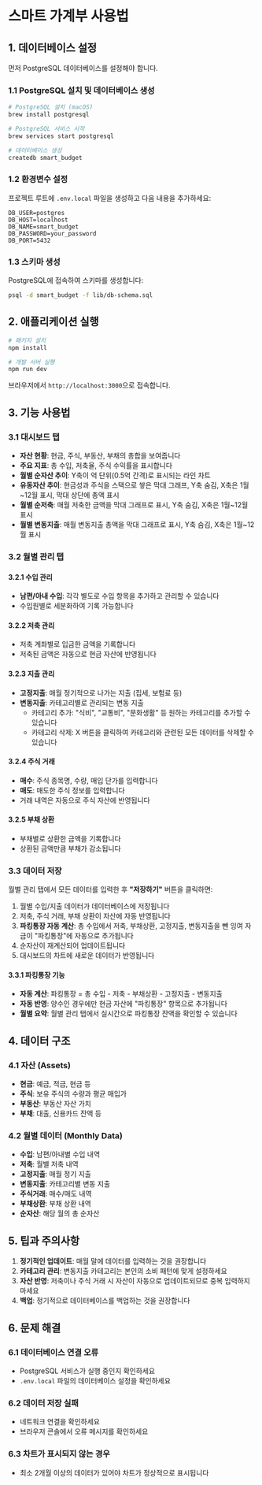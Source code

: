 # 스마트 가계부 사용법

## 1. 데이터베이스 설정

먼저 PostgreSQL 데이터베이스를 설정해야 합니다.

### 1.1 PostgreSQL 설치 및 데이터베이스 생성

```bash
# PostgreSQL 설치 (macOS)
brew install postgresql

# PostgreSQL 서비스 시작
brew services start postgresql

# 데이터베이스 생성
createdb smart_budget
```

### 1.2 환경변수 설정

프로젝트 루트에 `.env.local` 파일을 생성하고 다음 내용을 추가하세요:

```env
DB_USER=postgres
DB_HOST=localhost
DB_NAME=smart_budget
DB_PASSWORD=your_password
DB_PORT=5432
```

### 1.3 스키마 생성

PostgreSQL에 접속하여 스키마를 생성합니다:

```bash
psql -d smart_budget -f lib/db-schema.sql
```

## 2. 애플리케이션 실행

```bash
# 패키지 설치
npm install

# 개발 서버 실행
npm run dev
```

브라우저에서 `http://localhost:3000`으로 접속합니다.

## 3. 기능 사용법

### 3.1 대시보드 탭

- **자산 현황**: 현금, 주식, 부동산, 부채의 총합을 보여줍니다
- **주요 지표**: 총 수입, 저축율, 주식 수익률을 표시합니다
- **월별 순자산 추이**: Y축이 억 단위(0.5억 간격)로 표시되는 라인 차트
- **유동자산 추이**: 현금성과 주식을 스택으로 쌓은 막대 그래프, Y축 숨김, X축은 1월~12월 표시, 막대 상단에 총액 표시
- **월별 순저축**: 매월 저축한 금액을 막대 그래프로 표시, Y축 숨김, X축은 1월~12월 표시
- **월별 변동지출**: 매월 변동지출 총액을 막대 그래프로 표시, Y축 숨김, X축은 1월~12월 표시

### 3.2 월별 관리 탭

#### 3.2.1 수입 관리
- **남편/아내 수입**: 각각 별도로 수입 항목을 추가하고 관리할 수 있습니다
- 수입원별로 세분화하여 기록 가능합니다

#### 3.2.2 저축 관리
- 저축 계좌별로 입금한 금액을 기록합니다
- 저축된 금액은 자동으로 현금 자산에 반영됩니다

#### 3.2.3 지출 관리
- **고정지출**: 매월 정기적으로 나가는 지출 (집세, 보험료 등)
- **변동지출**: 카테고리별로 관리되는 변동 지출
  - 카테고리 추가: "식비", "교통비", "문화생활" 등 원하는 카테고리를 추가할 수 있습니다
  - 카테고리 삭제: X 버튼을 클릭하여 카테고리와 관련된 모든 데이터를 삭제할 수 있습니다

#### 3.2.4 주식 거래
- **매수**: 주식 종목명, 수량, 매입 단가를 입력합니다
- **매도**: 매도한 주식 정보를 입력합니다
- 거래 내역은 자동으로 주식 자산에 반영됩니다

#### 3.2.5 부채 상환
- 부채별로 상환한 금액을 기록합니다
- 상환된 금액만큼 부채가 감소됩니다

### 3.3 데이터 저장

월별 관리 탭에서 모든 데이터를 입력한 후 **"저장하기"** 버튼을 클릭하면:

1. 월별 수입/지출 데이터가 데이터베이스에 저장됩니다
2. 저축, 주식 거래, 부채 상환이 자산에 자동 반영됩니다
3. **파킹통장 자동 계산**: 총 수입에서 저축, 부채상환, 고정지출, 변동지출을 뺀 잉여 자금이 "파킹통장"에 자동으로 추가됩니다
4. 순자산이 재계산되어 업데이트됩니다
5. 대시보드의 차트에 새로운 데이터가 반영됩니다

#### 3.3.1 파킹통장 기능
- **자동 계산**: 파킹통장 = 총 수입 - 저축 - 부채상환 - 고정지출 - 변동지출
- **자동 반영**: 양수인 경우에만 현금 자산에 "파킹통장" 항목으로 추가됩니다
- **월별 요약**: 월별 관리 탭에서 실시간으로 파킹통장 잔액을 확인할 수 있습니다

## 4. 데이터 구조

### 4.1 자산 (Assets)
- **현금**: 예금, 적금, 현금 등
- **주식**: 보유 주식의 수량과 평균 매입가
- **부동산**: 부동산 자산 가치
- **부채**: 대출, 신용카드 잔액 등

### 4.2 월별 데이터 (Monthly Data)
- **수입**: 남편/아내별 수입 내역
- **저축**: 월별 저축 내역
- **고정지출**: 매월 정기 지출
- **변동지출**: 카테고리별 변동 지출
- **주식거래**: 매수/매도 내역
- **부채상환**: 부채 상환 내역
- **순자산**: 해당 월의 총 순자산

## 5. 팁과 주의사항

1. **정기적인 업데이트**: 매월 말에 데이터를 입력하는 것을 권장합니다
2. **카테고리 관리**: 변동지출 카테고리는 본인의 소비 패턴에 맞게 설정하세요
3. **자산 반영**: 저축이나 주식 거래 시 자산이 자동으로 업데이트되므로 중복 입력하지 마세요
4. **백업**: 정기적으로 데이터베이스를 백업하는 것을 권장합니다

## 6. 문제 해결

### 6.1 데이터베이스 연결 오류
- PostgreSQL 서비스가 실행 중인지 확인하세요
- `.env.local` 파일의 데이터베이스 설정을 확인하세요

### 6.2 데이터 저장 실패
- 네트워크 연결을 확인하세요
- 브라우저 콘솔에서 오류 메시지를 확인하세요

### 6.3 차트가 표시되지 않는 경우
- 최소 2개월 이상의 데이터가 있어야 차트가 정상적으로 표시됩니다